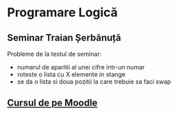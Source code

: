 # Programare Logică

## Seminar Traian Șerbănuță

Probleme de la testul de seminar:

* numarul de aparitii al unei cifre intr-un numar
* roteste o lista cu X elemente in stange
* se da o lista si doua pozitii la care trebuie sa faci swap

## [Cursul de pe Moodle](http://moodle.fmi.unibuc.ro/mod/resource/view.php?id=425)
